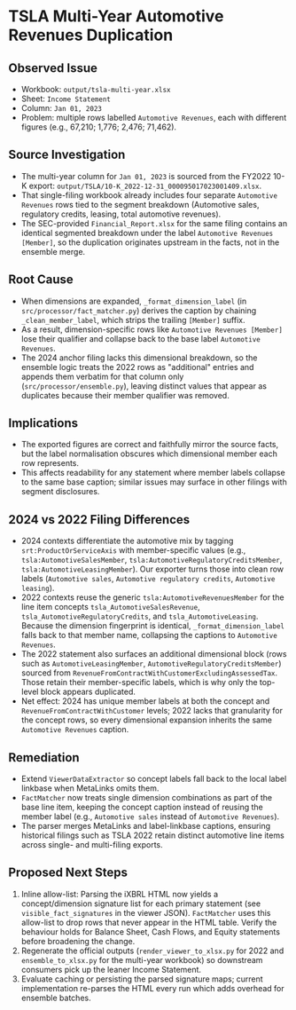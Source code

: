 # TSLA Multi-Year Automotive Revenues Duplication

## Observed Issue
- Workbook: `output/tsla-multi-year.xlsx`
- Sheet: `Income Statement`
- Column: `Jan 01, 2023`
- Problem: multiple rows labelled `Automotive Revenues`, each with different figures (e.g., 67,210; 1,776; 2,476; 71,462).

## Source Investigation
- The multi-year column for `Jan 01, 2023` is sourced from the FY2022 10-K export: `output/TSLA/10-K_2022-12-31_000095017023001409.xlsx`.
- That single-filing workbook already includes four separate `Automotive Revenues` rows tied to the segment breakdown (Automotive sales, regulatory credits, leasing, total automotive revenues).
- The SEC-provided `Financial_Report.xlsx` for the same filing contains an identical segmented breakdown under the label `Automotive Revenues [Member]`, so the duplication originates upstream in the facts, not in the ensemble merge.

## Root Cause
- When dimensions are expanded, `_format_dimension_label` (in `src/processor/fact_matcher.py`) derives the caption by chaining `_clean_member_label`, which strips the trailing `[Member]` suffix.
- As a result, dimension-specific rows like `Automotive Revenues [Member]` lose their qualifier and collapse back to the base label `Automotive Revenues`.
- The 2024 anchor filing lacks this dimensional breakdown, so the ensemble logic treats the 2022 rows as "additional" entries and appends them verbatim for that column only (`src/processor/ensemble.py`), leaving distinct values that appear as duplicates because their member qualifier was removed.

## Implications
- The exported figures are correct and faithfully mirror the source facts, but the label normalisation obscures which dimensional member each row represents.
- This affects readability for any statement where member labels collapse to the same base caption; similar issues may surface in other filings with segment disclosures.


## 2024 vs 2022 Filing Differences
- 2024 contexts differentiate the automotive mix by tagging `srt:ProductOrServiceAxis` with member-specific values (e.g., `tsla:AutomotiveSalesMember`, `tsla:AutomotiveRegulatoryCreditsMember`, `tsla:AutomotiveLeasingMember`). Our exporter turns those into clean row labels (`Automotive sales`, `Automotive regulatory credits`, `Automotive leasing`).
- 2022 contexts reuse the generic `tsla:AutomotiveRevenuesMember` for the line item concepts `tsla_AutomotiveSalesRevenue`, `tsla_AutomotiveRegulatoryCredits`, and `tsla_AutomotiveLeasing`. Because the dimension fingerprint is identical, `_format_dimension_label` falls back to that member name, collapsing the captions to `Automotive Revenues`.
- The 2022 statement also surfaces an additional dimensional block (rows such as `AutomotiveLeasingMember`, `AutomotiveRegulatoryCreditsMember`) sourced from `RevenueFromContractWithCustomerExcludingAssessedTax`. Those retain their member-specific labels, which is why only the top-level block appears duplicated.
- Net effect: 2024 has unique member labels at both the concept and `RevenueFromContractWithCustomer` levels; 2022 lacks that granularity for the concept rows, so every dimensional expansion inherits the same `Automotive Revenues` caption.

## Remediation
- Extend `ViewerDataExtractor` so concept labels fall back to the local label linkbase when MetaLinks omits them.
- `FactMatcher` now treats single dimension combinations as part of the base line item, keeping the concept caption instead of reusing the member label (e.g., `Automotive sales` instead of `Automotive Revenues`).
- The parser merges MetaLinks and label-linkbase captions, ensuring historical filings such as TSLA 2022 retain distinct automotive line items across single- and multi-filing exports.

## Proposed Next Steps
1. Inline allow-list: Parsing the iXBRL HTML now yields a concept/dimension signature list for each primary statement (see `visible_fact_signatures` in the viewer JSON). `FactMatcher` uses this allow-list to drop rows that never appear in the HTML table. Verify the behaviour holds for Balance Sheet, Cash Flows, and Equity statements before broadening the change.
2. Regenerate the official outputs (`render_viewer_to_xlsx.py` for 2022 and `ensemble_to_xlsx.py` for the multi-year workbook) so downstream consumers pick up the leaner Income Statement.
3. Evaluate caching or persisting the parsed signature maps; current implementation re-parses the HTML every run which adds overhead for ensemble batches.
